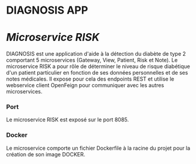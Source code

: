 # DIAGNOSIS APP
# _Microservice RISK_

DIAGNOSIS est une application d'aide à la détection du diabète de type 2 comportant 5 microservices (Gateway, View, Patient, Risk et Note). Le microservice RISK a pour rôle de déterminer le niveau de risque diabétique d'un patient particulier en fonction de ses données personnelles et de ses notes médicales. Il expose pour cela des endpoints REST et utilise le webservice client OpenFeign pour communiquer avec les autres microservices.

### Port
Le microservice RISK est exposé sur le port 8085.

### Docker

Le microservice comporte un fichier Dockerfile à la racine du projet pour la création de son image DOCKER.